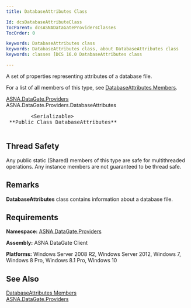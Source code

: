 ```yaml
---
title: DatabaseAttributes Class

Id: dcsDatabaseAttributeClass
TocParent: dcsASNADataGateProvidersClasses
TocOrder: 0

keywords: DatabaseAttributes class
keywords: DatabaseAttributes class, about DatabaseAttributes class
keywords: classes [DCS 16.0 DatabaseAttributes class

---
```


A set of properties representing attributes of a database file.

For a list of all members of this type, see [DatabaseAttributes Members](database-attributes-members.html).

[ASNA.DataGate.Providers](datagate-providers-namespace.html) <br /> ASNA.DataGate.Providers.<span>DatabaseAttributes</span>
<pre class="prettyprint">        <span>&lt;Serializable&gt;</span>
 **Public Class <span>DatabaseAttributes</span>** 
      </pre>

## Thread Safety

Any public static (Shared) members of this type are safe for multithreaded operations. Any instance members are not guaranteed to be thread safe.
## Remarks

<span> **DatabaseAttributes** </span> class contains information about a database file.
## Requirements

**Namespace:** [ ASNA.DataGate.Providers](datagate-providers-namespace.html) 

**Assembly:** ASNA DataGate Client

**Platforms:** Windows Server 2008 R2, Windows Server 2012, Windows 7, Windows 8 Pro, Windows 8.1 Pro, Windows 10
## See Also


[DatabaseAttributes Members](database-attributes-members.html)
      <br />
[ASNA.DataGate.Providers](datagate-providers-namespace.html)

